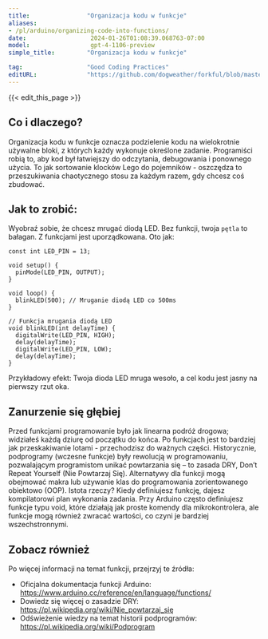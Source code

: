 ```yaml
---
title:                "Organizacja kodu w funkcje"
aliases:
- /pl/arduino/organizing-code-into-functions/
date:                  2024-01-26T01:08:39.068763-07:00
model:                 gpt-4-1106-preview
simple_title:         "Organizacja kodu w funkcje"

tag:                  "Good Coding Practices"
editURL:              "https://github.com/dogweather/forkful/blob/master/content/pl/arduino/organizing-code-into-functions.md"
---
```


{{< edit_this_page >}}

## Co i dlaczego?
Organizacja kodu w funkcje oznacza podzielenie kodu na wielokrotnie używalne bloki, z których każdy wykonuje określone zadanie. Programiści robią to, aby kod był łatwiejszy do odczytania, debugowania i ponownego użycia. To jak sortowanie klocków Lego do pojemników - oszczędza to przeszukiwania chaotycznego stosu za każdym razem, gdy chcesz coś zbudować.

## Jak to zrobić:
Wyobraź sobie, że chcesz mrugać diodą LED. Bez funkcji, twoja `pętla` to bałagan. Z funkcjami jest uporządkowana. Oto jak:

```Arduino
const int LED_PIN = 13;

void setup() {
  pinMode(LED_PIN, OUTPUT);
}

void loop() {
  blinkLED(500); // Mruganie diodą LED co 500ms
}

// Funkcja mrugania diodą LED
void blinkLED(int delayTime) {
  digitalWrite(LED_PIN, HIGH);
  delay(delayTime);
  digitalWrite(LED_PIN, LOW);
  delay(delayTime);
}
```

Przykładowy efekt: Twoja dioda LED mruga wesoło, a cel kodu jest jasny na pierwszy rzut oka.

## Zanurzenie się głębiej
Przed funkcjami programowanie było jak linearna podróż drogowa; widziałeś każdą dziurę od początku do końca. Po funkcjach jest to bardziej jak przeskakiwanie lotami - przechodzisz do ważnych części. Historycznie, podprogramy (wczesne funkcje) były rewolucją w programowaniu, pozwalającym programistom unikać powtarzania się – to zasada DRY, Don’t Repeat Yourself (Nie Powtarzaj Się). Alternatywy dla funkcji mogą obejmować makra lub używanie klas do programowania zorientowanego obiektowo (OOP). Istota rzeczy? Kiedy definiujesz funkcję, dajesz kompilatorowi plan wykonania zadania. Przy Arduino często definiujesz funkcje typu void, które działają jak proste komendy dla mikrokontrolera, ale funkcje mogą również zwracać wartości, co czyni je bardziej wszechstronnymi.

## Zobacz również
Po więcej informacji na temat funkcji, przejrzyj te źródła:

- Oficjalna dokumentacja funkcji Arduino: https://www.arduino.cc/reference/en/language/functions/
- Dowiedz się więcej o zasadzie DRY: https://pl.wikipedia.org/wiki/Nie_powtarzaj_się
- Odświeżenie wiedzy na temat historii podprogramów: https://pl.wikipedia.org/wiki/Podprogram
